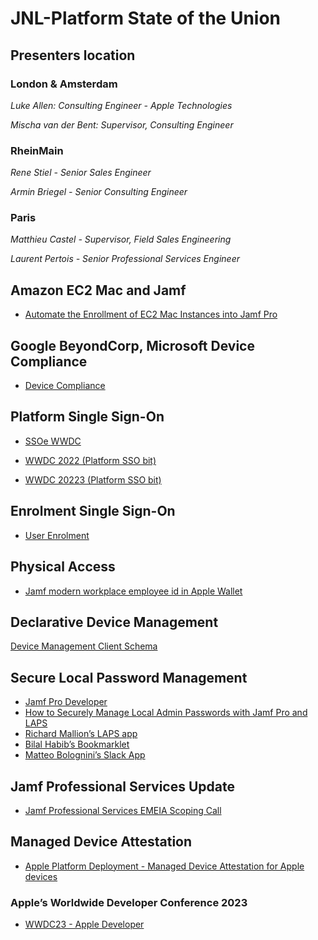 # JNL-Platform State of the Union

## Presenters location

### London & Amsterdam

*Luke Allen: Consulting Engineer - Apple Technologies*

*Mischa van der Bent: Supervisor, Consulting Engineer*

### RheinMain

*Rene Stiel - Senior Sales Engineer*

*Armin Briegel - Senior Consulting Engineer*

### Paris

*Matthieu Castel - Supervisor, Field Sales Engineering*

*Laurent Pertois - Senior Professional Services Engineer*

## Amazon EC2 Mac and Jamf
* [Automate the Enrollment of EC2 Mac Instances into Jamf Pro](https://aws.amazon.com/blogs/apn/automate-the-enrollment-of-ec2-mac-instances-into-jamf-pro/) 

## Google BeyondCorp, Microsoft Device Compliance
* [Device Compliance](https://learn.jamf.com/bundle/jamf-pro-documentation-current/page/Device_Compliance.html)

## Platform Single Sign-On
* [SSOe WWDC](https://developer.apple.com/videos/play/tech-talks/301)

* [WWDC 2022 (Platform SSO bit)](https://developer.apple.com/wwdc22/10045?time=684)

* [WWDC 20223 (Platform SSO bit)](https://developer.apple.com/wwdc23/10040?time=5)

## Enrolment Single Sign-On
* [User Enrolment](https://learn.jamf.com/bundle/jamf-pro-documentation-current/page/Providing_an_Enrollment_URL_for_User_Enrollment.html)

## Physical Access
* [Jamf modern workplace employee id in Apple Wallet](https://www.jamf.com/blog/jamf-modern-workplace-employee-id-in-apple-wallet/)

## Declarative Device Management
[Device Management Client Schema](https://github.com/apple/device-management)

## Secure Local Password Management
* [Jamf Pro Developer](https://developer.jamf.com)
* [How to Securely Manage Local Admin Passwords with Jamf Pro and LAPS](https://community.jamf.com/t5/tech-thoughts/how-to-securely-manage-local-admin-passwords-with-jamf-pro-and/ba-p/289969)
* [Richard Mallion’s LAPS app](https://github.com/red5coder/Jamf-LAPS)
* [Bilal Habib’s Bookmarklet](https://pro4tlzz.github.io/JamfGetLapsPassword.html)
* [Matteo Bolognini’s Slack App](https://skartek.dev/2023/05/03/jamf-pro-laps/)

## Jamf Professional Services Update
* [Jamf Professional Services EMEIA Scoping Call](https://calendly.com/jamf-emeia/jamf-service-emeia-scopingcall)

## Managed Device Attestation
* [Apple Platform Deployment - Managed Device Attestation for Apple devices](https://support.apple.com/en-gb/guide/deployment/dep28afbde6a/web#:~:text=Managed%20Device%20Attestation%20is%20a,part%20of%20a%20trust%20evaluation.)

### Apple’s Worldwide Developer Conference 2023
* [WWDC23 - Apple Developer](https://developer.apple.com/wwdc23/)